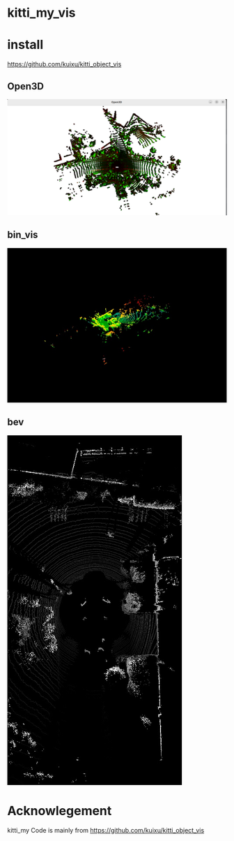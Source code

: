 # kitti_my_vis

# install
https://github.com/kuixu/kitti_object_vis

## Open3D
![Image text](https://github.com/hepingpeace/kitti_my_vis/blob/main/img_folder/Screenshot%20from%202023-01-26%2016-35-47.png)

## bin_vis

![Image text](https://github.com/hepingpeace/kitti_my_vis/blob/main/img_folder/bin_vis.jpg)

## bev

![Image text](https://github.com/hepingpeace/kitti_my_vis/blob/main/img_folder/gen_bec_image.jpg)



# Acknowlegement
kitti_my 
  Code is mainly from
https://github.com/kuixu/kitti_object_vis
